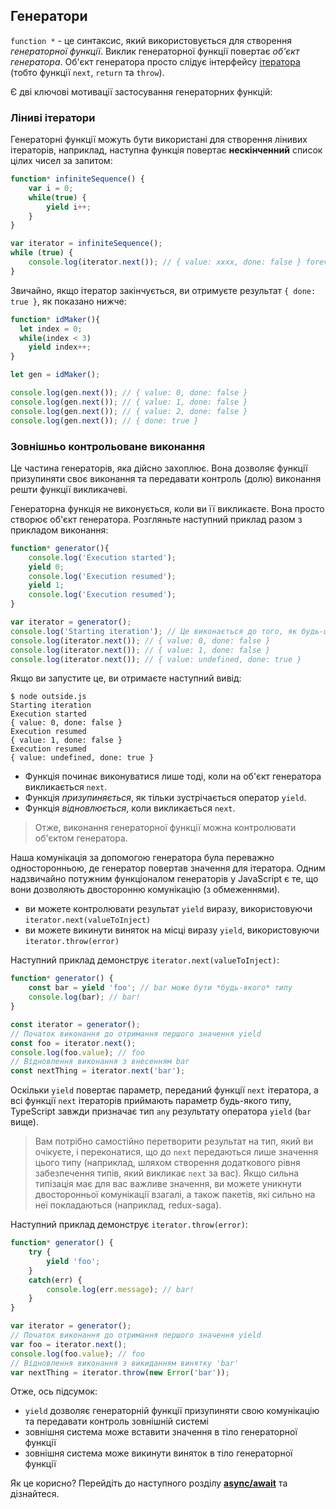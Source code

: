 ## Генератори

`function *` - це синтаксис, який використовується для створення *генераторної функції*. Виклик генераторної функції повертає *об'єкт генератора*. Об'єкт генератора просто слідує інтерфейсу [ітератора][iterator] (тобто функції `next`, `return` та `throw`).

Є дві ключові мотивації застосування генераторних функцій:

### Ліниві ітератори

Генераторні функції можуть бути використані для створення лінивих ітераторів, наприклад, наступна функція повертає **нескінченний** список цілих чисел за запитом:

```ts
function* infiniteSequence() {
    var i = 0;
    while(true) {
        yield i++;
    }
}

var iterator = infiniteSequence();
while (true) {
    console.log(iterator.next()); // { value: xxxx, done: false } forever and ever
}
```

Звичайно, якщо ітератор закінчується, ви отримуєте результат `{ done: true }`, як показано нижче:

```ts
function* idMaker(){
  let index = 0;
  while(index < 3)
    yield index++;
}

let gen = idMaker();

console.log(gen.next()); // { value: 0, done: false }
console.log(gen.next()); // { value: 1, done: false }
console.log(gen.next()); // { value: 2, done: false }
console.log(gen.next()); // { done: true }
```

### Зовнішньо контрольоване виконання

Це частина генераторів, яка дійсно захоплює. Вона дозволяє функції призупиняти своє виконання та передавати контроль (долю) виконання решти функції викликачеві.

Генераторна функція не виконується, коли ви її викликаєте. Вона просто створює об'єкт генератора. Розгляньте наступний приклад разом з прикладом виконання:

```ts
function* generator(){
    console.log('Execution started');
    yield 0;
    console.log('Execution resumed');
    yield 1;
    console.log('Execution resumed');
}

var iterator = generator();
console.log('Starting iteration'); // Це виконається до того, як будь-що в тілі функції генератора виконається
console.log(iterator.next()); // { value: 0, done: false }
console.log(iterator.next()); // { value: 1, done: false }
console.log(iterator.next()); // { value: undefined, done: true }
```

Якщо ви запустите це, ви отримаєте наступний вивід:

```
$ node outside.js
Starting iteration
Execution started
{ value: 0, done: false }
Execution resumed
{ value: 1, done: false }
Execution resumed
{ value: undefined, done: true }
```

* Функція починає виконуватися лише тоді, коли на об'єкт генератора викликається `next`.
* Функція *призупиняється*, як тільки зустрічається оператор `yield`.
* Функція *відновлюється*, коли викликається `next`.

> Отже, виконання генераторної функції можна контролювати об'єктом генератора.

Наша комунікація за допомогою генератора була переважно односторонньою, де генератор повертав значення для ітератора. Одним надзвичайно потужним функціоналом генераторів у JavaScript є те, що вони дозволяють двосторонню комунікацію (з обмеженнями).

* ви можете контролювати результат `yield` виразу, використовуючи `iterator.next(valueToInject)`
* ви можете викинути виняток на місці виразу `yield`, використовуючи `iterator.throw(error)`

Наступний приклад демонструє `iterator.next(valueToInject)`:

```ts
function* generator() {
    const bar = yield 'foo'; // bar може бути *будь-якого* типу
    console.log(bar); // bar!
}

const iterator = generator();
// Початок виконання до отримання першого значення yield
const foo = iterator.next();
console.log(foo.value); // foo
// Відновлення виконання з внесенням bar
const nextThing = iterator.next('bar');
```

Оскільки `yield` повертає параметр, переданий функції `next` ітератора, а всі функції `next` ітераторів приймають параметр будь-якого типу, TypeScript завжди призначає тип `any` результату оператора `yield` (`bar` вище).

> Вам потрібно самостійно перетворити результат на тип, який ви очікуєте, і переконатися, що до `next` передаються лише значення цього типу (наприклад, шляхом створення додаткового рівня забезпечення типів, який викликає `next` за вас). Якщо сильна типізація має для вас важливе значення, ви можете уникнути двосторонньої комунікації взагалі, а також пакетів, які сильно на неї покладаються (наприклад, redux-saga).

Наступний приклад демонструє `iterator.throw(error)`:

```ts
function* generator() {
    try {
        yield 'foo';
    }
    catch(err) {
        console.log(err.message); // bar!
    }
}

var iterator = generator();
// Початок виконання до отримання першого значення yield
var foo = iterator.next();
console.log(foo.value); // foo
// Відновлення виконання з викиданням винятку 'bar'
var nextThing = iterator.throw(new Error('bar'));
```

Отже, ось підсумок:
* `yield` дозволяє генераторній функції призупиняти свою комунікацію та передавати контроль зовнішній системі
* зовнішня система може вставити значення в тіло генераторної функції
* зовнішня система може викинути виняток в тіло генераторної функції

Як це корисно? Перейдіть до наступного розділу [**async/await**][async-await] та дізнайтеся.

[iterator]:./iterators.md
[async-await]:./async-await.md